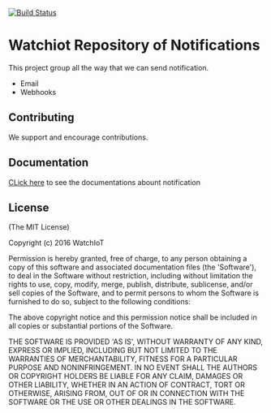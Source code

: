 [![Build Status](https://travis-ci.org/watchiot/watchiot-repo-notif.svg?branch=master)](https://travis-ci.org/watchiot/watchiot-repo-notif)

# Watchiot Repository of Notifications

This project group all the way that we can send notification.

* Email
* Webhooks

## Contributing

We support and encourage contributions.

## Documentation

[CLick here] to see the documentations abount notification

[CLick here]: <http://docs.watchiot.org/#/notification/>

## License

(The MIT License)

Copyright (c) 2016 WatchIoT

Permission is hereby granted, free of charge, to any person obtaining
a copy of this software and associated documentation files (the
'Software'), to deal in the Software without restriction, including
without limitation the rights to use, copy, modify, merge, publish,
distribute, sublicense, and/or sell copies of the Software, and to
permit persons to whom the Software is furnished to do so, subject to
the following conditions:

The above copyright notice and this permission notice shall be
included in all copies or substantial portions of the Software.

THE SOFTWARE IS PROVIDED 'AS IS', WITHOUT WARRANTY OF ANY KIND,
EXPRESS OR IMPLIED, INCLUDING BUT NOT LIMITED TO THE WARRANTIES OF
MERCHANTABILITY, FITNESS FOR A PARTICULAR PURPOSE AND NONINFRINGEMENT.
IN NO EVENT SHALL THE AUTHORS OR COPYRIGHT HOLDERS BE LIABLE FOR ANY
CLAIM, DAMAGES OR OTHER LIABILITY, WHETHER IN AN ACTION OF CONTRACT,
TORT OR OTHERWISE, ARISING FROM, OUT OF OR IN CONNECTION WITH THE
SOFTWARE OR THE USE OR OTHER DEALINGS IN THE SOFTWARE.

